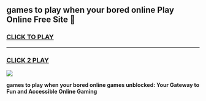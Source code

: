 
## games to play when your bored online Play Online Free Site 👋
<h3>
<a href="https://download.freeplayer.one?title=games_to_play_when_your_bored_online&ref=21F">CLICK TO PLAY</a></h3>
<hr>

<h3>
<a href="https://download.freeplayer.one?title=games_to_play_when_your_bored_online&ref=21F">CLICK 2 PLAY</a>
  
</h3>

<a href="https://download.freeplayer.one?title=games_to_play_when_your_bored_online&ref=21F"><img src="https://cdnb.artstation.com/p/assets/images/images/032/539/853/original/anto-thomas-button-gif.gif"></a>


**games to play when your bored online games unblocked: Your Gateway to Fun and Accessible Online Gaming**
